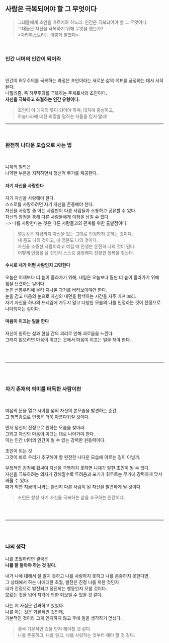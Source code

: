 

## 사람은 극복되어야 할 그 무엇이다
> 그대들에게 초인을 가르치려 하노라. 인간은 극복되어야 할 그 무엇이다.<br>
> 그대들은 자신을 극복하기 위해 무엇을 했는가?<br>
> <차라투스트라는 이렇게 말했다>

<br>

### 인간 너머의 인간이 되어라
<br>

인간이 허무주의를 극복하는 과정은 초인이라는 새로운 삶의 목표를 긍정하는 데서 시작된다.<br>
니힐리즘, 즉 허무주의를 극복하는 주체로서의 초인이다.<br>
**자신을 극복하고 초월하는 인간 유형이다.**

> 초인이 이 대지의 뜻이 되어야 하며, 대지에 충실하고,<br>
> 하늘나라에 대한 희망을 말하는 자들을 믿지 말라!<br>

___

<br>

### 완전히 나다운 모습으로 사는 법
<br>

니체의 철학은<br>
나약한 부분을 지적하면서 정신적 무기를 제공한다.<br>

#### 자기 자신을 사랑한다
자기 자신을 사랑해야 한다.<br>
스스로를 사랑하려면 자기 자신을 존중해야 한다.<br>
자신을 사랑할 줄 아는 사람만이 다른 사람들과 소통하고 공유할 수 있다.<br>
자신의 장점을 통해 다른 사람들에게 이점을 남길 수 있다.<br>
=> 나를 사랑한다는 것은 다른 사람들과의 관계를 위한 출발점이다.<br>

> 열등감은 지금까지 자신을 있는 그대로 인정하지 못하는 것이다.<br>
> 내 몸도 나의 것이고, 내 영혼도 나의 것이다.<br>
> 자신을 소중한 사람이라고 여길 때 인생은 온전히 나의 것이 된다.<br>
> 어떻게 인생을 살 것인지 스스로 결정해야 진정한 행복을 찾는다.<br>

#### 수시로 내가 어떤 사람인지 고민한다

오늘은 어제보다 더 높이 올라가기 위해, 내일은 오늘보다 훨씬 더 높이 올라가기 위해 힘을 단련하는 날이다<br>
높은 산봉우리에 올라 지나온 과거를 바라보아야만 한다.<br>
눈을 감고 마음의 눈으로 자신의 내면을 탐색하는 시간을 자주 가져 보라. <br>
자기 자신을 하나의 프레임에 가두지 말고 다양한 모습의 나를 인정하는 것이 진정으로 나다워지는 길이다.<br>

#### 마음이 이끄는 일을 한다
자신이 원하는 삶과 현실 간의 괴리로 인해 괴로움을 느낀다.<br>
그러지 않으려면 마음이 이끄는 곳에서 마음이 이끄는 일을 해야 한다.<br>

<br>
<br>

___

<br>
<br>

### 자기 존재의 의미를 터득한 사람이란
<br>

마음의 문을 열고 시야를 넓혀 자신의 본모습을 발견하는 순간<br>
그 행복감으로 인생은 더욱 아름다워질 것이다.<br>

먼저 당신이 진정으로 원하는 모습을 찾아라.<br>
그리고 자신의 마음이 이끄는 대로 나아가야 한다.<br>
이는 인간 너머의 인간이 될 수 있는 강력한 원동력이다.<br>

초인이 되는 것<br>
그것이 바로 우리가 추구해야 할 완전한 나다운 모습에 이르는 길이 아닐까.<br>

부정적인 감정에 휩싸여 자신을 극복하지 못하면 니체가 말한 초인이 될 수 없다.<br>
자신을 극복하려는 의지가 강해질수록 두려움과 포기가 휘두르는 무기에 강력하게 맞서 싸울 수 있다.<br>
때가 되면 지금의 나와는 완전히 다른 사람이 된 자신을 발견하게 될 것이다.<br>

> 초인은 항상 자기 자신을 극복하는 삶을 추구하는 인간이다.


<br>
<br>

___

<br>
<br>

### 나의 생각

나를 초월하려면 결국은<br>
**나를 잘 알아야 하는 것 같다.**<br>

내가 나에 대해서 잘 알지 못하고 나를 사랑하지 못하고 나를 존중하지 못한다면,<br>
그 상태에서 하는 나에대한 초월, 발전은 진정 나를 위한 것인지<br>
내가 진정으로 발전되고 정진되는 행동인지 모를 것이다.<br>
모르는 것을 넘어 착각에 의한 퇴보일 수 있을 것 같다.<br>

나는 저 사실은 간과하고 있었다.<br>
나를 아는 것은 기본적인 것인데,<br>
기본적인 것이라 크게 인지하지 않고 후에 일을 생각하기 앞섰다.<br>

> 결국 기본적인 것을 먼저 해야할 것 같다.<br>
> 나를 존중하고, 나를 알고, 나를 사랑하는 것부터 해야 할 것 같다.<br>
